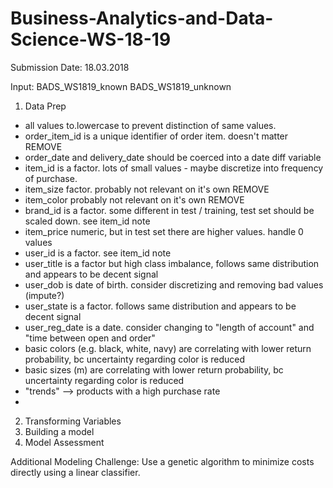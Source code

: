# Business-Analytics-and-Data-Science-WS-18-19

Submission Date: 18.03.2018

Input:
BADS_WS1819_known
BADS_WS1819_unknown

1. Data Prep
- all values to.lowercase to prevent distinction of same values. 
- order_item_id is a unique identifier of order item. doesn't matter REMOVE
- order_date and delivery_date should be coerced into a date diff variable
- item_id is a factor. lots of small values - maybe discretize into frequency of purchase.
- item_size factor. probably not relevant on it's own REMOVE
- item_color probably not relevant on it's own REMOVE
- brand_id is a factor. some different in test / training, test set should be scaled down. see item_id note
- item_price numeric, but in test set there are higher values. handle 0 values
- user_id is a factor. see item_id note
- user_title is a factor but high class imbalance, follows same distribution and appears to be decent signal
- user_dob is date of birth. consider discretizing and removing bad values (impute?)
- user_state is a factor. follows same distribution and appears to be decent signal
- user_reg_date is a date. consider changing to "length of account" and "time between open and order"
- basic colors (e.g. black, white, navy) are correlating with lower return probability, bc uncertainty regarding color is reduced
- basic sizes (m) are correlating with lower return probability, bc uncertainty regarding color is reduced
- "trends" --> products with a high purchase rate
- 

2. Transforming Variables
3. Building a model
4. Model Assessment

Additional Modeling Challenge: Use a genetic algorithm to minimize costs directly using a linear classifier. 

